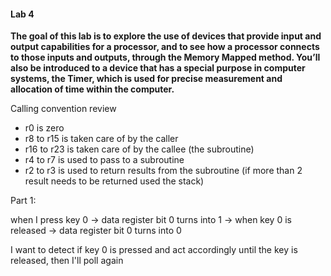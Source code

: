 #### Lab 4

**The goal of this lab is to explore the use of devices that provide input and output capabilities for a processor, and to see how a processor connects to those inputs and outputs, through the Memory Mapped method. You’ll also
be introduced to a device that has a special purpose in computer systems, the Timer, which is used for precise
measurement and allocation of time within the computer.**

Calling convention review

- r0 is zero
- r8 to r15 is taken care of by the caller
- r16 to r23 is taken care of by the callee (the subroutine)
- r4 to r7 is used to pass to a subroutine
- r2 to r3 is used to return results from the subroutine (if more than 2 result needs to be returned used the stack)

Part 1:

when I press key 0 -> data register bit 0 turns into 1 -> when key 0 is released -> data register bit 0 turns into 0

I want to detect if key 0 is pressed and act accordingly until the key is released, then I'll poll again
